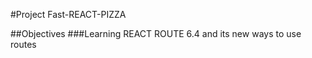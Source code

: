 #Project Fast-REACT-PIZZA

##Objectives
  ###Learning REACT ROUTE 6.4 and its new ways to use routes
